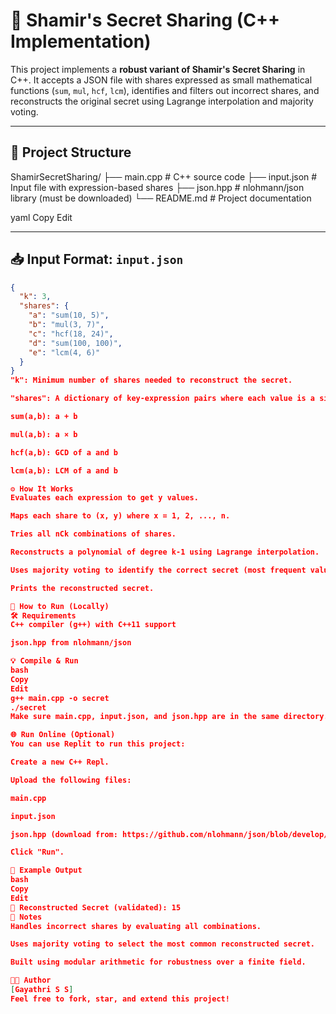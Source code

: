 # 🔐 Shamir's Secret Sharing (C++ Implementation)

This project implements a **robust variant of Shamir's Secret Sharing** in C++. It accepts a JSON file with shares expressed as small mathematical functions (`sum`, `mul`, `hcf`, `lcm`), identifies and filters out incorrect shares, and reconstructs the original secret using Lagrange interpolation and majority voting.

---

## 📁 Project Structure

ShamirSecretSharing/
├── main.cpp # C++ source code
├── input.json # Input file with expression-based shares
├── json.hpp # nlohmann/json library (must be downloaded)
└── README.md # Project documentation

yaml
Copy
Edit

---

## 📥 Input Format: `input.json`

```json
{
  "k": 3,
  "shares": {
    "a": "sum(10, 5)",
    "b": "mul(3, 7)",
    "c": "hcf(18, 24)",
    "d": "sum(100, 100)",
    "e": "lcm(4, 6)"
  }
}
"k": Minimum number of shares needed to reconstruct the secret.

"shares": A dictionary of key-expression pairs where each value is a simple math expression:

sum(a,b): a + b

mul(a,b): a × b

hcf(a,b): GCD of a and b

lcm(a,b): LCM of a and b

⚙️ How It Works
Evaluates each expression to get y values.

Maps each share to (x, y) where x = 1, 2, ..., n.

Tries all nCk combinations of shares.

Reconstructs a polynomial of degree k-1 using Lagrange interpolation.

Uses majority voting to identify the correct secret (most frequent value).

Prints the reconstructed secret.

🚀 How to Run (Locally)
🛠 Requirements
C++ compiler (g++) with C++11 support

json.hpp from nlohmann/json

💡 Compile & Run
bash
Copy
Edit
g++ main.cpp -o secret
./secret
Make sure main.cpp, input.json, and json.hpp are in the same directory.

🌐 Run Online (Optional)
You can use Replit to run this project:

Create a new C++ Repl.

Upload the following files:

main.cpp

input.json

json.hpp (download from: https://github.com/nlohmann/json/blob/develop/single_include/nlohmann/json.hpp)

Click "Run".

🧪 Example Output
bash
Copy
Edit
🔐 Reconstructed Secret (validated): 15
📌 Notes
Handles incorrect shares by evaluating all combinations.

Uses majority voting to select the most common reconstructed secret.

Built using modular arithmetic for robustness over a finite field.

🧑‍💻 Author
[Gayathri S S]
Feel free to fork, star, and extend this project!
